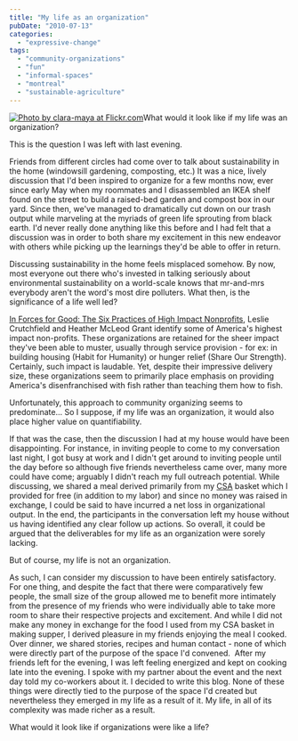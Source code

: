 ```yaml
---
title: "My life as an organization"
pubDate: "2010-07-13"
categories: 
  - "expressive-change"
tags: 
  - "community-organizations"
  - "fun"
  - "informal-spaces"
  - "montreal"
  - "sustainable-agriculture"
---
```


[![](https://organizationunbound.org/wp-content/uploads/2010/07/Toys-300x225.jpg "Photo by clara-maya at Flickr.com")](http://www.flickr.com/photos/clara-maya/4270660669/in/photostream/)What would it look like if my life was an organization?

This is the question I was left with last evening.

Friends from different circles had come over to talk about sustainability in the home (windowsill gardening, composting, etc.) It was a nice, lively discussion that I'd been inspired to organize for a few months now, ever since early May when my roommates and I disassembled an IKEA shelf found on the street to build a raised-bed garden and compost box in our yard. Since then, we've managed to dramatically cut down on our trash output while marveling at the myriads of green life sprouting from black earth. I'd never really done anything like this before and I had felt that a discussion was in order to both share my excitement in this new endeavor with others while picking up the learnings they'd be able to offer in return.

Discussing sustainability in the home feels misplaced somehow. By now, most everyone out there who's invested in talking seriously about environmental sustainability on a world-scale knows that mr-and-mrs everybody aren't the word's most dire polluters. What then, is the significance of a life well led?

[In Forces for Good: The Six Practices of High Impact Nonprofits](http://www.forcesforgood.net/), Leslie Crutchfield and Heather McLeod Grant identify some of America's highest impact non-profits. These organizations are retained for the sheer impact they've been able to muster, usually through service provision - for ex: in building housing (Habit for Humanity) or hunger relief (Share Our Strength). Certainly, such impact is laudable. Yet, despite their impressive delivery size, these organizations seem to primarily place emphasis on providing America's disenfranchised with fish rather than teaching them how to fish.

Unfortunately, this approach to community organizing seems to predominate... So I suppose, if my life was an organization, it would also place higher value on quantifiability.

If that was the case, then the discussion I had at my house would have been disappointing. For instance, in inviting people to come to my conversation last night, I got busy at work and I didn't get around to inviting people until the day before so although five friends nevertheless came over, many more could have come; arguably I didn't reach my full outreach potential. While discussing, we shared a meal derived primarily from my [CSA](http://www.localharvest.org/csa/) basket which I provided for free (in addition to my labor) and since no money was raised in exchange, I could be said to have incurred a net loss in organizational output. In the end, the participants in the conversation left my house without us having identified any clear follow up actions. So overall, it could be argued that the deliverables for my life as an organization were sorely lacking.

But of course, my life is not an organization.

As such, I can consider my discussion to have been entirely satisfactory. For one thing, and despite the fact that there were comparatively few people, the small size of the group allowed me to benefit more intimately from the presence of my friends who were individually able to take more room to share their respective projects and excitement. And while I did not make any money in exchange for the food I used from my CSA basket in making supper, I derived pleasure in my friends enjoying the meal I cooked. Over dinner, we shared stories, recipes and human contact - none of which were directly part of the purpose of the space I'd convened.  After my friends left for the evening, I was left feeling energized and kept on cooking late into the evening. I spoke with my partner about the event and the next day told my co-workers about it. I decided to write this blog. None of these things were directly tied to the purpose of the space I'd created but nevertheless they emerged in my life as a result of it. My life, in all of its complexity was made richer as a result.

What would it look like if organizations were like a life?
